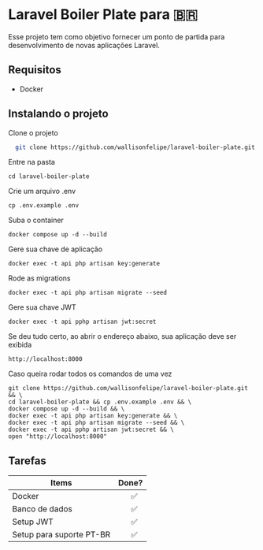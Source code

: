 
# Laravel Boiler Plate para 🇧🇷

Esse projeto tem como objetivo fornecer um ponto de partida para desenvolvimento de novas aplicações Laravel.


## Requisitos

- Docker


## Instalando o projeto

Clone o projeto

```bash
  git clone https://github.com/wallisonfelipe/laravel-boiler-plate.git
```

Entre na pasta
```
cd laravel-boiler-plate
```

Crie um arquivo .env
```
cp .env.example .env
```

Suba o container
```
docker compose up -d --build
```

Gere sua chave de aplicação
```
docker exec -t api php artisan key:generate
```


Rode as migrations
```
docker exec -t api php artisan migrate --seed
```

Gere sua chave JWT
```
docker exec -t api pphp artisan jwt:secret
```



Se deu tudo certo, ao abrir o endereço abaixo, sua aplicação deve ser exibida
```
http://localhost:8000
```

Caso queira rodar todos os comandos de uma vez
```
git clone https://github.com/wallisonfelipe/laravel-boiler-plate.git && \
cd laravel-boiler-plate && cp .env.example .env && \
docker compose up -d --build && \
docker exec -t api php artisan key:generate && \
docker exec -t api php artisan migrate --seed && \
docker exec -t api pphp artisan jwt:secret && \
open "http://localhost:8000"
```



## Tarefas

| Items              | Done?                                                |
| ------------------ | ---------------------------------------------------------------- |
| Docker       |  &nbsp;&nbsp;&nbsp;&nbsp;&nbsp;&nbsp;✅ |
| Banco de dados     | &nbsp;&nbsp;&nbsp;&nbsp;&nbsp;&nbsp;✅ |
| Setup JWT           | &nbsp;&nbsp;&nbsp;&nbsp;&nbsp;&nbsp;✅ |
| Setup para suporte PT-BR           | &nbsp;&nbsp;&nbsp;&nbsp;&nbsp;&nbsp;✅ |

